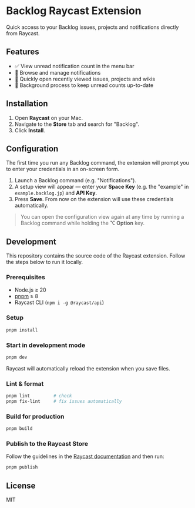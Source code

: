 # Backlog Raycast Extension

Quick access to your Backlog issues, projects and notifications directly from Raycast.

## Features

- ✅ View unread notification count in the menu bar
- 🔔 Browse and manage notifications
- 📄 Quickly open recently viewed issues, projects and wikis
- 🔄 Background process to keep unread counts up-to-date

## Installation

1. Open **Raycast** on your Mac.
2. Navigate to the **Store** tab and search for "Backlog".
3. Click **Install**.

## Configuration

The first time you run any Backlog command, the extension will prompt you to enter your credentials in an on-screen form.

1. Launch a Backlog command (e.g. "Notifications").
2. A setup view will appear — enter your **Space Key** (e.g. the "example" in `example.backlog.jp`) and **API Key**.
3. Press **Save**. From now on the extension will use these credentials automatically.

> You can open the configuration view again at any time by running a Backlog command while holding the **⌥ Option** key.

## Development

This repository contains the source code of the Raycast extension. Follow the steps below to run it locally.

### Prerequisites

- Node.js ≥ 20
- [pnpm](https://pnpm.io/) ≥ 8
- Raycast CLI (`npm i -g @raycast/api`)

### Setup

```bash
pnpm install
```

### Start in development mode

```bash
pnpm dev
```

Raycast will automatically reload the extension when you save files.

### Lint & format

```bash
pnpm lint         # check
pnpm fix-lint     # fix issues automatically
```

### Build for production

```bash
pnpm build
```

### Publish to the Raycast Store

Follow the guidelines in the [Raycast documentation](https://developers.raycast.com/basics/publishing-an-extension) and then run:

```bash
pnpm publish
```

## License

MIT